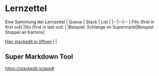 # Lernzettel
Eine Sammlung der Lernzettel
| Queue | Stack | List |
|--|--|--
| Fifo (first in first out)  |filo (first in last out)  |
|Beispiel: Schlange im Supermarkt|Beispiel: Stoppel an Kartons|



<!--stackedit_data:
eyJoaXN0b3J5IjpbLTE3MDMwMTU0NSwxNjkxMjU5NzddfQ==
-->
[Hier stackedit.io öffnen](https://stackedit.io/app#providerId=githubWorkspace&owner=INFOGruppeC&repo=Lernzettel&branch=main?target=_blank) |  |

## Super Markdown Tool
https://stackedit.io/app#
<!--stackedit_data:
eyJoaXN0b3J5IjpbMTYwMjQwNzczMywtMTgxNjYzOTcxOV19
-->

